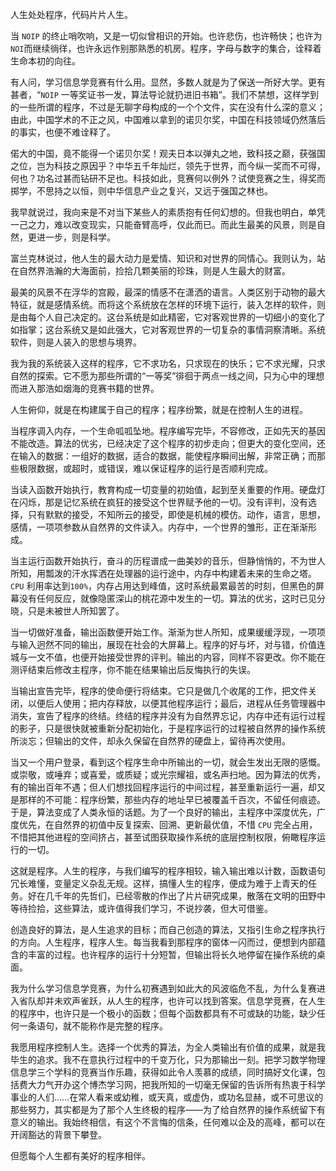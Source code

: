 人生处处程序，代码片片人生。

当 `NOIP` 的终止哨吹响，又是一切似曾相识的开始。也许悲伤，也许畅快；也许为 `NOI`而继续徜徉，也许永远作别那熟悉的机房。程序，字母与数字的集合，诠释着生命本初的向往。

有人问，学习信息学竞赛有什么用。显然，多数人就是为了保送一所好大学。更有甚者，“`NOIP` 一等奖证书一发，算法导论就扔进旧书箱”。我们不禁想，这样学到的一些所谓的程序，不过是无聊字母构成的一个个文件，实在没有什么深的意义；由此，中国学术的不正之风，中国难以拿到的诺贝尔奖，中国在科技领域仍然落后的事实，也便不难诠释了。

偌大的中国，竟不能得一个诺贝尔奖！观夫日本以弹丸之地，致科技之巅，获强国之位，岂为科技之原因乎？中华五千年灿烂，领先于世界，而今纵一奖而不可得，何也？功名过甚而钻研不足也。科技如此，竞赛何以例外？试使竞赛之生，得奖而掷学，不思持之以恒，则中华信息产业之复兴，又远于强国之林也。

我早就说过，我向来是不对当下某些人的素质抱有任何幻想的。但我也明白，单凭一己之力，难以改变现实，只能奋臂高呼，仅此而已。而此生最美的风景，则是自然，更进一步，则是科学。

富兰克林说过，他人生的最大动力是爱情、知识和对世界的同情心。我则认为，站在自然界浩瀚的大海面前，捡拾几颗美丽的珍珠，则是人生最大的财富。

最美的风景不在浮华的宫殿，最深的情感不在潇洒的语言。人类区别于动物的最大特征，就是感情系统。而将这个系统放在怎样的环境下运行，装入怎样的软件，则是由每个人自己决定的。这台系统是如此精密，它对客观世界的一切细小的变化了如指掌；这台系统又是如此强大，它对客观世界的一切复杂的事情洞察清晰。系统软件，则是人装入的思想与境界。

我为我的系统装入这样的程序，它不求功名，只求现在的快乐；它不求光耀，只求自然的探索。它不愿为那些所谓的“一等奖”徘徊于两点一线之间，只为心中的理想而进入那浩如烟海的竞赛书籍的世界。

人生俯仰，就是在构建属于自己的程序；程序纷繁，就是在控制人生的进程。

当程序调入内存，一个生命呱呱坠地。程序编写完毕，不容修改，正如先天的基因不能改造。算法的优劣，已经决定了这个程序的初步走向；但更大的变化空间，还在输入的数据：一组好的数据，适合的数据，能使程序瞬间出解，非常正确；而那些极限数据，或超时，或错误，难以保证程序的运行是否顺利完成。

当读入函数开始执行，教育构成一切变量的初始值，起到至关重要的作用。硬盘灯在闪烁，那是记忆系统在疯狂的接受这个世界赋予他的一切。没有评判，没有选择，只有默默的接受，不知所云的接受，即使是机械的模仿。动作，语言，思想，感情，一项项参数从自然界的文件读入。内存中，一个世界的雏形，正在渐渐形成。

当主运行函数开始执行，奋斗的历程谱成一曲美妙的音乐，但静悄悄的，不为世人所知，用瓢泼的汗水挥洒在处理器的运行途中，内存中构建着未来的生命之塔。`CPU` 利用率达到`100%`，内存占用达到峰值，这时系统最累最苦的时刻，但黑色的屏幕没有任何反应，就像隐匿深山的桃花源中发生的一切。算法的优劣，这时已见分晓，只是未被世人所知罢了。

当一切做好准备，输出函数便开始工作。渐渐为世人所知，成果缓缓浮现，一项项与输入迥然不同的输出，展现在社会的大屏幕上。程序的好与坏，对与错，价值连城与一文不值，也便开始接受世界的评判。输出的内容，同样不容更改。你不能在测评结束后修改主程序，你不能在结果输出后反悔执行的失误。

当输出宣告完毕，程序的使命便行将结束。它只是做几个收尾的工作，把文件关闭，以便后人使用；把内存释放，以便其他程序运行；最后，进程从任务管理器中消失，宣告了程序的终结。终结的程序并没有为自然界忘记，内存中还有运行过程的影子，只是很快就被重新分配初始化，于是程序运行的过程被自然界的操作系统所淡忘；但输出的文件，却永久保留在自然界的硬盘上，留待再次使用。

当又一个用户登录，看到这个程序生命中所输出的一切，就会生发出无限的感慨。或崇敬，或唾弃；或喜爱，或质疑；或光宗耀祖，或名声扫地。因为算法的优秀，有的输出百年不遇；但人们想找回程序运行的中间过程，甚至重新运行一遍，却又是那样的不可能：程序纷繁，那些内存的地址早已被覆盖千百次，不留任何痕迹。于是，算法变成了人类永恒的话题。为了一个良好的输出，主程序中深度优先，广度优先，在自然界的初值中反复探索、回溯、更新最优值，不惜 `CPU` 完全占用，不惜把其他进程的空间挤占，甚至试图获取操作系统的底层控制权限，俯瞰程序运行的一切。

这就是程序。人生的程序，与我们编写的程序相较，输入输出难以计数，函数语句冗长难懂，变量定义杂乱无规。这样，搞懂人生的程序，便成为难于上青天的任务。好在几千年的先哲们，已经零散的作出了片片研究成果，散落在文明的田野中等待捡拾，这些算法，或许值得我们学习，不说抄袭，但大可借鉴。

创造良好的算法，是人生追求的目标；而自己创造的算法，又指引生命之程序执行的方向。人生程序，程序人生。每当我看到那程序的窗体一闪而过，便想到内部蕴含的丰富的过程。也许程序的运行十分短暂，但输出将长久地停留在操作系统的桌面。

我为什么学习信息学竞赛，为什么初赛遇到如此大的风波临危不乱，为什么复赛进入省队却并未欢声雀跃，从人生的程序，也许可以找到答案。信息学竞赛，在人生的程序中，也许只是一个极小的函数；但每个函数都具有不可或缺的功能，缺少任何一条语句，就不能称作是完整的程序。

我愿用程序控制人生。选择一个优秀的算法，为全人类输出有价值的成果，就是我毕生的追求。我不在意执行过程中的千变万化，只为那输出一刻。把学习数学物理信息学三个学科的竞赛当作乐趣，获得如此令人羡慕的成绩，同时搞好文化课，包括费大力气开办这个博杰学习网，把我所知的一切毫无保留的告诉所有热衷于科学事业的人们……在常人看来或幼稚，或天真，或虚伪，或功名显赫，或不可思议的那些努力，其实都是为了那个人生终极的程序——为了给自然界的操作系统留下有意义的输出。我始终相信，有这个不言悔的信条，任何难以企及的高峰，都可以在开阔豁达的背景下攀登。

但愿每个人生都有美好的程序相伴。